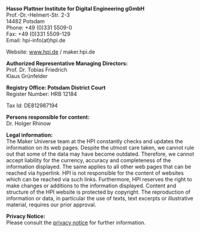 **Hasso Plattner Institute for Digital Engineering gGmbH**<br />
Prof.-Dr.-Helmert-Str. 2-3<br />
14482 Potsdam<br />
Phone: +49 (0)331 5509-0<br />
Fax: +49 (0)331 5509-129<br />
Email: hpi-info(at)hpi.de<br />

Website: www.hpi.de / maker.hpi.de

**Authorized Representative Managing Directors:**<br />
Prof. Dr. Tobias Friedrich<br />
Klaus Grünfelder<br />

**Registry Office: Potsdam District Court**<br />
Register Number: HRB 12184<br />

Tax Id: DE812987194

**Persons responsible for content:**<br />
Dr. Holger Rhinow

**Legal information:**<br />
The Maker Universe team at the HPI constantly checks and updates the information on its web pages. Despite the utmost care taken, we cannot rule out that some of the data may have become outdated. Therefore, we cannot accept liability for the currency, accuracy and completeness of the information displayed. The same applies to all other web pages that can be reached via hyperlink. HPI is not responsible for the content of websites which can be reached via such links. Furthermore, HPI reserves the right to make changes or additions to the information displayed. Content and structure of the HPI website is protected by copyright. The reproduction of information or data, in particular the use of texts, text excerpts or illustrative material, requires our prior approval.

**Privacy Notice:**<br />
Please consult the [privacy notice](privacy-policy.md) for further information.
